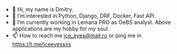 - 👋 Hi, my name is Dmitry.
- 👀 I’m interested in Python, Django, DRF, Docker, Fast API.
- 🌱 I’m currently working in Lemana PRO as OeBS analyst. Above applications are my hobby for my soul.
- 📫 How to reach me ice_eyes@mail.ru or ping me in https://t.me/Iceeyessss

<!---
Iceeyess/Iceeyess is a ✨ special ✨ repository because its `README.md` (this file) appears on your GitHub profile.
You can click the Preview link to take a look at your changes.
--->
